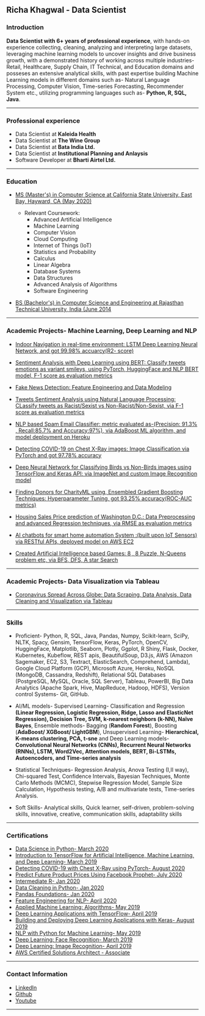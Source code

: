 ## Richa Khagwal - Data Scientist

### Introduction

**Data Scientist with 6+ years of professional experience**, with hands-on experience collecting, cleaning, analyzing and interpreting large datasets, leveraging machine learning models to uncover insights and drive business growth, with a demonstrated history of working across multiple industries- Retail, Healthcare, Supply Chain, IT Technical, and Education domains and posseses an extensive analytical skills, with past expertise building Machine Learning models in different domains such as- Natural Language Processing, Computer Vision, Time-series Forecasting, Recommender System etc., utilizing programming languages such as- **Python, R, SQL, Java**.

---

### Professional experience

- Data Scientist at **Kaleida Health**
- Data Scientist at **The Wine Group**
- Data Scientist at **Bata India Ltd.**
- Data Scientist at **Institutional Planning and Anlaysis**
- Software Developer at **Bharti Airtel Ltd.**

---

### Education

- [MS (Master's) in Computer Science at California State University, East Bay, Hayward, CA (May 2020)](https://catalog.csueastbay.edu/preview_program.php?catoid=19&poid=7757)
  - Relevant Coursework:
    * Advanced Artificial Intelligence
    * Machine Learning
    * Computer Vision
    * Cloud Computing
    * Internet of Things (IoT)
    * Statistics and Probability
    * Calculus
    * Linear Algebra
    * Database Systems
    * Data Structures
    * Advanced Analysis of Algorithms
    * Software Engineering
    
- [BS (Bachelor's) in Computer Science and Engineering at Rajasthan Technical University, India (June 2014](http://www.rtu.ac.in/RTU/)

---


### Academic Projects- Machine Learning, Deep Learning and NLP
  
   - [Indoor Navigation in real-time environment: LSTM Deep Learning Neural Network, and got 99.98% accuarcy(R2- score)](https://github.com/rickhagwal/Indoor-Navigation)
   
  - [Sentiment Analysis with Deep Learning using BERT: Classify tweets emotions as variant smileys, using PyTorch, HuggingFace and NLP BERT model, F-1 score as evaluation metrics](https://github.com/rickhagwal/Bert_Sentiment_Analysis/)
  
  - [Fake News Detection: Feature Engineering and Data Modeling](https://github.com/rickhagwal/Fake_News_Detection )

    
  - [Tweets Sentiment Analysis using Natural Language Processing: CLassify tweets as Racist/Sexist vs Non-Racist/Non-Sexist, via F-1 score as evaluation metrics ](https://github.com/rickhagwal/Tweets-Semantic-Analysis)
  
  - [NLP based Spam Email Classifier: metric evaluated as-(Precision: 91.3% , Recall:85.7%  and Accuracy:97%), via AdaBoost ML algorithm, and model deployment on Heroku ](https://github.com/rickhagwal/NLP-Spam-Email-Classifier)
  
  - [Detecting COVID-19 on Chest X-Ray images: Image Classification via PyTorch and got 97.78% accuracy](https://github.com/rickhagwal/Covid19_Image_classification)
  
  - [Deep Neural Network for Classifying Birds vs Non-Birds images using TensorFlow and Keras API: via ImageNet and custom Image Recognition model](https://github.com/rickhagwal/Image-Recognition-using-Deep-Learning/tree/Image-Recognition)
    
  - [Finding Donors for CharityML using, Ensembled Gradient Boosting Techniques: Hyperparameter Tuning, got 93.25% accuracy(ROC-AUC metrics)](https://github.com/rickhagwal/Finding-Donors-for-CharityML)
  
   - [Housing Sales Price prediction of Washington D.C.: Data Preprocessing and advanced Regression techniques, via RMSE as evaluation metrics](https://github.com/rickhagwal/WashingtonDC_sales_price_predict)
    
  - [AI chatbots for smart home automation System :(built upon IoT Sensors) via RESTful APIs, deployed model on AWS EC2](https://github.com/rickhagwal/IOT-Academic-Project)
    
  - [Created Artificial Intelligence based Games: 8 , 8 Puzzle, N-Queens problem etc, via BFS, DFS, A star Search](https://github.com/rickhagwal/Artificial-Intelligence)
    
 
---

### Academic Projects- Data Visualization via Tableau

- [Coronavirus Spread Across Globe: Data Scraping, Data Analysis, Data Cleaning and Visualization via Tableau](https://public.tableau.com/profile/richa7025#!/vizhome/Coronavirus_static/CoronavirusTimelineacrossweb)

---

### Skills

 - Proficient-  Python, R, SQL, Java, Pandas, Numpy, Scikit-learn, SciPy, NLTK, Spacy, Gensim, TensorFlow, Keras, PyTorch, OpenCV, HuggingFace, Matplotlib, Seaborn, Plotly, Ggplot, R Shiny, Flask, Docker, Kubernetes, Kubeflow, REST apis, BeautifulSoup, D3.js, AWS (Amazon Sagemaker, EC2, S3, Textract, ElasticSearch, Comprehend, Lambda), Google Cloud Platform (GCP), Microsoft Azure, Heroku, NoSQL (MongoDB, Cassandra, Redshift), Relational SQL Databases (PostgreSQL, MySQL, Oracle, SQL Server), Tableau, PowerBI, Big Data Analytics (Apache Spark, Hive, MapReduce, Hadoop, HDFS), Version control Systems- Git, GitHub.
 
 - AI/ML models- Supervised Learning- Classification and Regression **(Linear Regression, Logistic Regression, Ridge, Lasso and ElasticNet Regression), Decision Tree, SVM, k-nearest neighbors (k-NN), Naïve Bayes**, Ensemble methods- Bagging (**Random Forest**), Boosting (**AdaBoost/ XGBoost/ LightGBM**), Unsupervised Learning- **Hierarchical, K-means clustering, PCA, t-sne** and Deep Learning models- **Convolutional Neural Networks (CNNs), Recurrent Neural Networks (RNNs), LSTM, Word2Vec, Attention models, BERT, Bi-LSTMs, Autoencoders, and Time-series analysis**
  
 - Statistical Techniques- Regression Analysis, Anova Testing (I,II way), Chi-squared Test, Confidence Intervals, Bayesian Techniques, Monte Carlo Methods (MCMC), Stepwise Regression Model, Sample Size Calculation, Hypothesis testing, A/B and multivariate tests, Time-series Analysis.
   
 - Soft Skills- Analytical skills, Quick learner, self-driven, problem-solving skills, innovative, creative, communication skills, adaptability skills

---


### Certifications

- [Data Science in Python- March 2020](https://www.coursera.org/account/accomplishments/verify/KKRG5Z4R9U74)
- [Introduction to TensorFlow for Artificial Intelligence, Machine Learning, and Deep Learning- March 2019](https://www.coursera.org/account/accomplishments/verify/9XAU6S7VD45N)
- [Detecting COVID-19 with Chest X-Ray using PyTorch- August 2020](https://www.coursera.org/account/accomplishments/verify/KH2P4TV6T7X9)
- [Predict Future Product Prices Using Facebook Prophet- July 2020](https://www.coursera.org/account/accomplishments/verify/VTR322KYKAFB)
- [Intermediate R- Jan 2020](https://github.com/rickhagwal/rickhagwal.github.io/blob/master/pdf/Introduction_to_R.pdf)
- [Data Cleaning in Python- Jan 2020](https://github.com/rickhagwal/rickhagwal.github.io/blob/master/pdf/Python_Data_Cleaning.pdf)
- [Pandas Foundations- Jan 2020](https://github.com/rickhagwal/rickhagwal.github.io/blob/master/pdf/Pandas_Foundations.pdf)
- [Feature Engineering for NLP- April 2020](https://github.com/rickhagwal/rickhagwal.github.io/blob/master/pdf/Feature_engineering_for_NLP_Python.pdf)
- [Applied Machine Learning: Algorithms- May 2019](https://github.com/rickhagwal/rickhagwal.github.io/blob/master/pdf/CertificateOfCompletion_Applied_Machine_Learning_Algorithms.pdf)
- [Deep Learning Applications with TensorFlow- April 2019](https://github.com/rickhagwal/rickhagwal.github.io/blob/master/pdf/CertificateOfCompletion_Building_and_Deploying_Deep%20Learning_Applications_with_TensorFlow.pdf)
- [Building and Deploying Deep Learning Applications with Keras- August 2019](https://github.com/rickhagwal/rickhagwal.github.io/blob/master/pdf/CertificateOfCompletion_Building_and_Deploying_Deep%20Learning_Applications_with_TensorFlow.pdf)
- [NLP with Python for Machine Learning- May 2019](https://github.com/rickhagwal/rickhagwal.github.io/blob/master/pdf/CertificateOfCompletion_NLP_with_Python_for_Machine_Learning_Essential_Training.pdf)
- [Deep Learning: Face Recognition- March 2019](https://github.com/rickhagwal/rickhagwal.github.io/blob/master/pdf/CertificateOfCompletion_Deep_Learning_Face_Recognition.pdf)
- [Deep Learning: Image Recognition- April 2019](https://github.com/rickhagwal/rickhagwal.github.io/blob/master/pdf/CertificateOfCompletion_Deep_Learning_Image_Recognition.pdf)
- [AWS Certified Solutions Architect - Associate](https://github.com/rickhagwal/rickhagwal.github.io/blob/master/pdf/CertificateOfCompletion_AWS%20Certified%20Solutions%20Architect.pdf)

---

### Contact Information

- [LinkedIn](https://www.linkedin.com/in/richak5/)
- [Github](https://github.com/rickhagwal)
- [Youtube](https://www.youtube.com/watch?v=95mdJyE3C7g&list=UUHftDftQbZsQq3tMs_iX3hg)

---
